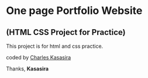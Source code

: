 # One page Portfolio Website 

## (HTML CSS Project for Practice)

This project is for html and css practice.

coded by [Charles Kasasira](https://charleskasasira.github.io)

Thanks,
**Kasasira**
